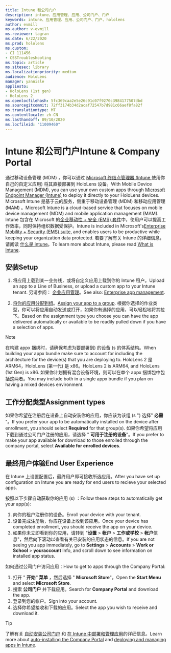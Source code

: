 ```yaml
---
title: Intune 和公司门户
description: intune、应用管理、应用、公司门户、门户
keywords: intune、应用管理、应用、公司门户、门户、hololens
author: evmill
ms.author: v-evmill
ms.reviewer: tagran
ms.date: 6/22/2020
ms.prod: hololens
ms.custom:
- CI 111456
- CSSTroubleshooting
ms.topic: article
ms.sitesec: library
ms.localizationpriority: medium
audience: HoloLens
manager: yannisle
appliesto:
- HoloLens (1st gen)
- HoloLens 2
ms.openlocfilehash: 5fc369caa2e5e26c91c07f9270c3984177507dbd
ms.sourcegitcommit: 72ff3174b34d2acaf72547b7d981c66aef8fa82f
ms.translationtype: MT
ms.contentlocale: zh-CN
ms.lasthandoff: 09/10/2020
ms.locfileid: "11009460"
---
```

# <span data-ttu-id="57490-104">Intune 和公司门户</span><span class="sxs-lookup"><span data-stu-id="57490-104">Intune & Company Portal</span></span>

<span data-ttu-id="57490-105">通过移动设备管理 (MDM) ，你可以通过 [Microsoft 终结点管理器 (Intune ](https://docs.microsoft.com/intune/windows-holographic-for-business) 使用你自己的自定义应用) 将其直接部署到 HoloLens 设备。</span><span class="sxs-lookup"><span data-stu-id="57490-105">With Mobile Device Management (MDM), you can use your own custom apps through [Microsoft Endpoint Manager (Intune)](https://docs.microsoft.com/intune/windows-holographic-for-business) to deploy it directly to your HoloLens devices.</span></span> <span data-ttu-id="57490-106">Microsoft Intune 是基于云的服务，侧重于移动设备管理 (MDM) 和移动应用管理 (MAM) 。</span><span class="sxs-lookup"><span data-stu-id="57490-106">Microsoft Intune is a cloud-based service that focuses on mobile device management (MDM) and mobile application management (MAM).</span></span> <span data-ttu-id="57490-107">Intune 包含在 Microsoft 的[企业移动性 + 安全 (EMS) 套件](https://www.microsoft.com/microsoft-365/enterprise-mobility-security)中，使用户可以提高工作效率，同时保持组织数据受保护。</span><span class="sxs-lookup"><span data-stu-id="57490-107">Intune is included in Microsoft's[Enterprise Mobility + Security (EMS) suite](https://www.microsoft.com/microsoft-365/enterprise-mobility-security), and enables users to be productive while keeping your organization data protected.</span></span> <span data-ttu-id="57490-108">若要了解有关 Intune 的详细信息，请阅读 [什么是 intune](https://docs.microsoft.com/mem/intune/fundamentals/what-is-intune)。</span><span class="sxs-lookup"><span data-stu-id="57490-108">To learn more about Intune, please read [What is Intune](https://docs.microsoft.com/mem/intune/fundamentals/what-is-intune).</span></span>

## <span data-ttu-id="57490-109">安装</span><span class="sxs-lookup"><span data-stu-id="57490-109">Setup</span></span>

1. <span data-ttu-id="57490-110">将应用上载到某一业务线，或将自定义应用上载到你的 Intune 租户。</span><span class="sxs-lookup"><span data-stu-id="57490-110">Upload an app to a Line of Business, or upload a custom app to your Intune tenant.</span></span> <span data-ttu-id="57490-111">另请参阅： [企业应用管理](https://docs.microsoft.com/windows/client-management/mdm/enterprise-app-management)。</span><span class="sxs-lookup"><span data-stu-id="57490-111">See also: [Enterprise app management](https://docs.microsoft.com/windows/client-management/mdm/enterprise-app-management).</span></span>

2. <span data-ttu-id="57490-112">[将你的应用分配到组](https://docs.microsoft.com/mem/intune/apps/apps-deploy)。</span><span class="sxs-lookup"><span data-stu-id="57490-112">[Assign your app to a group](https://docs.microsoft.com/mem/intune/apps/apps-deploy).</span></span> <span data-ttu-id="57490-113">根据你选择的作业类型，你可以将应用自动发送或打开，如果你有选择的应用，可以轻松地将其拉下。</span><span class="sxs-lookup"><span data-stu-id="57490-113">Based on the assignment type you choose you can have the app delivered automatically or available to be readily pulled down if you have a selection of apps.</span></span> 

> [!NOTE] 
> <span data-ttu-id="57490-114">在构建 appx 捆绑时，请确保考虑为要部署到) 的设备 (s 的体系结构。</span><span class="sxs-lookup"><span data-stu-id="57490-114">When building your appx bundle make sure to account for including the architecture for the device(s) that you are deploying to.</span></span> <span data-ttu-id="57490-115">HoloLens 2 是 ARM64，HoloLens (第一代) 是 x86。</span><span class="sxs-lookup"><span data-stu-id="57490-115">HoloLens 2 is ARM64, and HoloLens (1st Gen) is x86.</span></span> <span data-ttu-id="57490-116">如果你计划拥有混合设备环境，则可以在单个 appx 捆绑包中包括这两者。</span><span class="sxs-lookup"><span data-stu-id="57490-116">You may include both in a single appx bundle if you plan on having a mixed devices environment.</span></span>

## <span data-ttu-id="57490-117">工作分配类型</span><span class="sxs-lookup"><span data-stu-id="57490-117">Assignment types</span></span>

<span data-ttu-id="57490-118">如果你希望在注册后在设备上自动安装你的应用，你应该为该组 (s ") 选择" **必需** "。</span><span class="sxs-lookup"><span data-stu-id="57490-118">If you prefer your app to be automatically installed on the device after enrollment, you should select **Required** for that group(s).</span></span>
<span data-ttu-id="57490-119">如果你希望将应用下载到通过公司门户注册的应用，请选择 " **可用于注册的设备**"。</span><span class="sxs-lookup"><span data-stu-id="57490-119">If you prefer to make your app available for download to those enrolled through the company portal, select **Available for enrolled devices**.</span></span>


## <span data-ttu-id="57490-120">最终用户体验</span><span class="sxs-lookup"><span data-stu-id="57490-120">End User Experience</span></span>

<span data-ttu-id="57490-121">在 Intune 上设置配置后，最终用户即可接收所选应用。</span><span class="sxs-lookup"><span data-stu-id="57490-121">After you have set up configuration on Intune you are ready for end users to recieve your selected apps.</span></span>

<span data-ttu-id="57490-122">按照以下步骤自动获取你的应用 (s) ：</span><span class="sxs-lookup"><span data-stu-id="57490-122">Follow these steps to automatically get your app(s):</span></span>
1. <span data-ttu-id="57490-123">向你的租户注册你的设备。</span><span class="sxs-lookup"><span data-stu-id="57490-123">Enroll your device with your tenant.</span></span> 
2. <span data-ttu-id="57490-124">设备完成注册后，你应在设备上收到该应用。</span><span class="sxs-lookup"><span data-stu-id="57490-124">Once your device has completed enrollment, you should receive the app on your device.</span></span> 
3. <span data-ttu-id="57490-125">如果你未立即看到你的应用，请转到 "**设置**  >  **帐户**  >  **工作或学校**  >  **帐户**信息"，然后向下滚动以查看有关已安装的应用状态的信息。</span><span class="sxs-lookup"><span data-stu-id="57490-125">If you are not seeing you app immediately, go to **Settings** > **Accounts** > **Work or School** > **youraccount** Info, and scroll down to see information on installed app status.</span></span>

<span data-ttu-id="57490-126">如何通过公司门户访问应用：</span><span class="sxs-lookup"><span data-stu-id="57490-126">How to get to apps through the Company Portal:</span></span>
1. <span data-ttu-id="57490-127">打开 " **开始" 菜单** ，然后选择 " **Microsoft Store**"。</span><span class="sxs-lookup"><span data-stu-id="57490-127">Open the **Start Menu** and select **Microsoft Store**.</span></span> 
2. <span data-ttu-id="57490-128">搜索 **公司门户** 并下载应用。</span><span class="sxs-lookup"><span data-stu-id="57490-128">Search for **Company Portal** and download the app.</span></span>
3. <span data-ttu-id="57490-129">登录到您的帐户。</span><span class="sxs-lookup"><span data-stu-id="57490-129">Sign into your account.</span></span>
4. <span data-ttu-id="57490-130">选择你希望接收和下载的应用。</span><span class="sxs-lookup"><span data-stu-id="57490-130">Select the app you wish to receive and download it.</span></span>

> [!Tip]
> <span data-ttu-id="57490-131">了解有关 [自动安装公司门户](https://docs.microsoft.com/mem/intune/apps/company-portal-app) 和 [在 Intune 中部署和管理应用](https://docs.microsoft.com/mem/intune/fundamentals/windows-holographic-for-business#deploy-and-manage-apps)的详细信息。</span><span class="sxs-lookup"><span data-stu-id="57490-131">Learn more about [auto-installing the Company Portal](https://docs.microsoft.com/mem/intune/apps/company-portal-app) and [deploying and managing apps in Intune](https://docs.microsoft.com/mem/intune/fundamentals/windows-holographic-for-business#deploy-and-manage-apps).</span></span>
